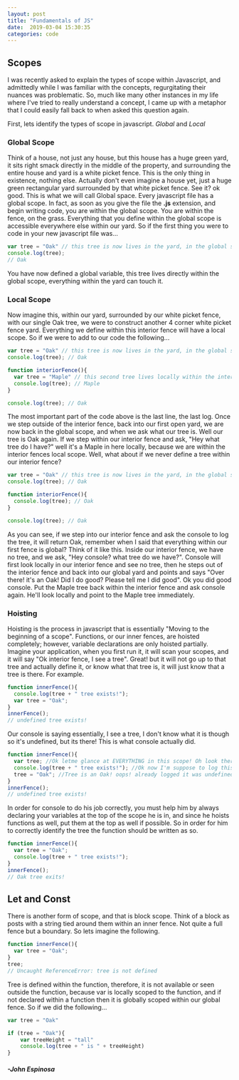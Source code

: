 ```yaml
---
layout: post
title: "Fundamentals of JS"
date:  2019-03-04 15:30:35
categories: code
---
```


## Scopes

I was recently asked to explain the types of scope within Javascript, and admittedly while I was familiar with the concepts, regurgitating their nuances was problematic. So, much like many other instances in my life where I've tried to really understand a concept, I came up with a metaphor that I could easily fall back to when asked this question again. 

First, lets identify the types of scope in javascript. *Global* and *Local*

### Global Scope

Think of a house, not just any house, but this house has a huge green yard, it sits right smack directly in the middle of the property, and surrounding the entire house and yard is a white picket fence. This is the only thing in existence, nothing else. Actually don't even imagine a house yet, just a huge green rectangular yard surrounded by that white picket fence. See it? ok good. This is what we will call Global space. Every javascript file has a global scope. In fact, as soon as you give the file the **.js** extension, and begin writing code, you are within the global scope. You are within the fence, on the grass. Everything that you define within the global scope is accessible everywhere else within our yard. So if the first thing you were to code in your new javascript file was...

```javascript
var tree = "Oak" // this tree is now lives in the yard, in the global scope
console.log(tree);
// Oak
```
You have now defined a global variable, this tree lives directly within the global scope, everything within the yard can touch it.

### Local Scope

Now imagine this, within our yard, surrounded by our white picket fence, with our single Oak tree, we were to construct another 4 corner white picket fence yard. Everything we define within this interior fence will have a local scope. So if we were to add to our code the following...

```javascript
var tree = "Oak" // this tree is now lives in the yard, in the global scope
console.log(tree); // Oak

function interiorFence(){
  var tree = "Maple" // this second tree lives locally within the interior fence
  console.log(tree); // Maple
}

console.log(tree); // Oak
```

The most important part of the code above is the last line, the last log. Once we step outside of the interior fence, back into our first open yard, we are now back in the global scope, and when we ask what our tree is. Well our tree is Oak again. If we step within our interior fence and ask, "Hey what tree do I have?" well it's a Maple in here locally, because we are within the interior fences local scope. Well, what about if we never define a tree within our interior fence?  

```javascript
var tree = "Oak" // this tree is now lives in the yard, in the global scope
console.log(tree); // Oak

function interiorFence(){
  console.log(tree); // Oak
}

console.log(tree); // Oak
```

As you can see, if we step into our interior fence and ask the console to log the tree, it will return Oak, remember when I said that everything within our first fence is global? Think of it like this. Inside our interior fence, we have no tree, and we ask, "Hey console? what tree do we have?". Console will first look locally in our interior fence and see no tree, then he steps out of the interior fence and back into our global yard and points and says "Over there! it's an Oak! Did I do good? Please tell me I did good". Ok you did good console. Put the Maple tree back within the interior fence and ask console again. He'll look locally and point to the Maple tree immediately. 

### Hoisting

Hoisting is the process in javascript that is essentially "Moving to the beginning of a scope". Functions, or our inner fences, are hoisted completely; however, variable declarations are only hoisted partially. Imagine your application, when you first run it, it will scan your scopes, and it will say "Ok interior fence, I see a tree". Great! but it will not go up to that tree and actually define it, or know what that tree is, it will just know that a tree is there. For example.

```javascript
function innerFence(){
  console.log(tree + " tree exists!");
  var tree = "Oak";
}
innerFence();
// undefined tree exists!
```

Our console is saying essentially, I see a tree, I don't know what it is though so it's undefined, but its there! This is what console actually did.

```javascript
function innerFence(){
  var tree; //Ok letme glance at EVERYTHING in this scope! Oh look there's a tree, let me remember that
  console.log(tree + " tree exists!"); //Ok now I'm suppose to log this, Ok I see the tree, but I dont know what it is yet, let me just say its undefined, yea thats good
  tree = "Oak"; //Tree is an Oak! oops! already logged it was undefined 
}
innerFence();
// undefined tree exists!
```

In order for console to do his job correctly, you must help him by always declaring your variables at the top of the scope he is in, and since he hoists functions as well, put them at the top as well if possible. So in order for him to correctly identify the tree the function should be written as so.

```javascript
function innerFence(){
  var tree = "Oak";
  console.log(tree + " tree exists!");
}
innerFence();
// Oak tree exits!
```

## Let and Const

There is another form of scope, and that is block scope. Think of a block as posts with a string tied around them within an inner fence. Not quite a full fence but a boundary. So lets imagine the following.

```javascript
function innerFence(){
  var tree = "Oak";
}
tree;
// Uncaught ReferenceError: tree is not defined
```

Tree is defined within the function, therefore, it is not available or seen outside the function, because var is locally scoped to the function, and if not declared within a function then it is globally scoped within our global fence. So if we did the following... 

```javascript
var tree = "Oak"

if (tree = "Oak"){
    var treeHeight = "tall"
    console.log(tree + " is " + treeHeight)
}
```




#### _-John Espinosa_  